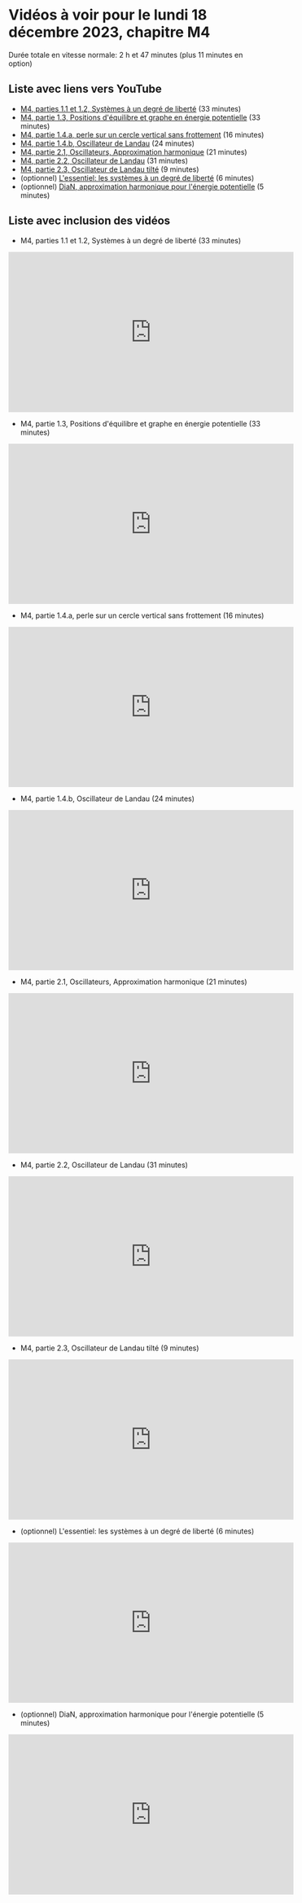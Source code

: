 
# Vidéos à voir pour le lundi 18 décembre 2023, chapitre M4

Durée totale en vitesse normale: 2 h et 47 minutes (plus 11 minutes en option)

## Liste avec liens vers YouTube

*  [M4, parties 1.1 et 1.2, Systèmes à un degré de liberté](https://youtu.be/pomOptAqri0) (33 minutes)
*  [M4, partie 1.3, Positions d'équilibre et graphe en énergie potentielle](https://youtu.be/sKaa3t1cTck) (33 minutes)
*  [M4, partie 1.4.a, perle sur un cercle vertical sans frottement](https://youtu.be/tbHWSM9GIKM) (16 minutes)
*  [M4, partie 1.4.b, Oscillateur de Landau](https://youtu.be/W53TNGzSHTQ) (24 minutes)
*  [M4, partie 2.1, Oscillateurs, Approximation harmonique](https://youtu.be/kJxniEoaoRI) (21 minutes)
*  [M4, partie 2.2, Oscillateur de Landau](https://youtu.be/wrLjlOuqwMQ) (31 minutes)
*  [M4, partie 2.3, Oscillateur de Landau tilté](https://youtu.be/qRNo780xdgs) (9 minutes)
* (optionnel) [L'essentiel: les systèmes à un degré de liberté](https://youtu.be/E0L-pV_-w40) (6 minutes)
* (optionnel) [DiaN, approximation harmonique pour l'énergie potentielle](https://youtu.be/LGK2IZ77hZc) (5 minutes)

## Liste avec inclusion des vidéos

*  M4, parties 1.1 et 1.2, Systèmes à un degré de liberté (33 minutes)

 <div style="text-align:center">
<iframe width="560" height="315" src="https://www.youtube.com/embed/pomOptAqri0" title="YouTube video player" frameborder="0" allow="accelerometer; autoplay; clipboard-write; encrypted-media; gyroscope; picture-in-picture" allowfullscreen></iframe>
</div>
 

*  M4, partie 1.3, Positions d'équilibre et graphe en énergie potentielle (33 minutes)

 <div style="text-align:center">
<iframe width="560" height="315" src="https://www.youtube.com/embed/sKaa3t1cTck" title="YouTube video player" frameborder="0" allow="accelerometer; autoplay; clipboard-write; encrypted-media; gyroscope; picture-in-picture" allowfullscreen></iframe>
</div>
 

*  M4, partie 1.4.a, perle sur un cercle vertical sans frottement (16 minutes)

 <div style="text-align:center">
<iframe width="560" height="315" src="https://www.youtube.com/embed/tbHWSM9GIKM" title="YouTube video player" frameborder="0" allow="accelerometer; autoplay; clipboard-write; encrypted-media; gyroscope; picture-in-picture" allowfullscreen></iframe>
</div>
 

*  M4, partie 1.4.b, Oscillateur de Landau (24 minutes)

 <div style="text-align:center">
<iframe width="560" height="315" src="https://www.youtube.com/embed/W53TNGzSHTQ" title="YouTube video player" frameborder="0" allow="accelerometer; autoplay; clipboard-write; encrypted-media; gyroscope; picture-in-picture" allowfullscreen></iframe>
</div>
 

*  M4, partie 2.1, Oscillateurs, Approximation harmonique (21 minutes)

 <div style="text-align:center">
<iframe width="560" height="315" src="https://www.youtube.com/embed/kJxniEoaoRI" title="YouTube video player" frameborder="0" allow="accelerometer; autoplay; clipboard-write; encrypted-media; gyroscope; picture-in-picture" allowfullscreen></iframe>
</div>
 

*  M4, partie 2.2, Oscillateur de Landau (31 minutes)

 <div style="text-align:center">
<iframe width="560" height="315" src="https://www.youtube.com/embed/wrLjlOuqwMQ" title="YouTube video player" frameborder="0" allow="accelerometer; autoplay; clipboard-write; encrypted-media; gyroscope; picture-in-picture" allowfullscreen></iframe>
</div>
 

*  M4, partie 2.3, Oscillateur de Landau tilté (9 minutes)

 <div style="text-align:center">
<iframe width="560" height="315" src="https://www.youtube.com/embed/qRNo780xdgs" title="YouTube video player" frameborder="0" allow="accelerometer; autoplay; clipboard-write; encrypted-media; gyroscope; picture-in-picture" allowfullscreen></iframe>
</div>
 

* (optionnel) L'essentiel: les systèmes à un degré de liberté (6 minutes)

 <div style="text-align:center">
<iframe width="560" height="315" src="https://www.youtube.com/embed/E0L-pV_-w40" title="YouTube video player" frameborder="0" allow="accelerometer; autoplay; clipboard-write; encrypted-media; gyroscope; picture-in-picture" allowfullscreen></iframe>
</div>
 

* (optionnel) DiaN, approximation harmonique pour l'énergie potentielle (5 minutes)

 <div style="text-align:center">
<iframe width="560" height="315" src="https://www.youtube.com/embed/LGK2IZ77hZc" title="YouTube video player" frameborder="0" allow="accelerometer; autoplay; clipboard-write; encrypted-media; gyroscope; picture-in-picture" allowfullscreen></iframe>
</div>
 

